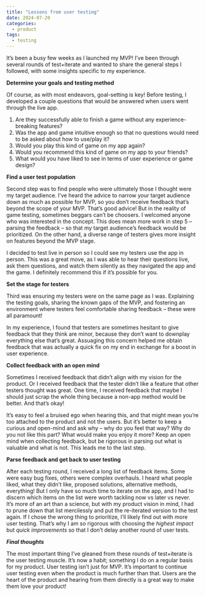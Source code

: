 ```yaml
---
title: "Lessons from user testing"
date: 2024-07-20
categories:
  - product
tags:
  - testing
---
```


It’s been a busy few weeks as I launched my MVP! I’ve been through several rounds of test+iterate and wanted to share the general steps I followed, with some insights specific to my experience.


<b>Determine your goals and testing method</b>

Of course, as with most endeavors, goal-setting is key! Before testing, I developed a couple questions that would be answered when users went through the live app. 
<ol>
<li>Are they successfully able to finish a game without any experience-breaking features?</li>
<li>Was the app and game intuitive enough so that no questions would need to be asked about how to use/play it?</li>
<li>Would you play this kind of game on my app again?</li>
<li>Would you recommend this kind of game on my app to your friends?</li>
<li>What would you have liked to see in terms of user experience or game design?</li>
</ol>


<b>Find a user test population</b>

Second step was to find people who were ultimately those I thought were my target audience. I’ve heard the advice to narrow your target audience down as much as possible for MVP, so you don’t receive feedback that’s beyond the scope of your MVP. That’s good advice! But in the reality of game testing, sometimes beggars can’t be choosers. I welcomed anyone who was interested in the concept. This does mean more work in step 5 – parsing the feedback – so that my target audience’s feedback would be prioritized. On the other hand, a diverse range of testers gives more insight on features beyond the MVP stage.


I decided to test live in person so I could see my testers use the app in person. This was a great move, as I was able to hear their questions live, ask them questions, and watch them silently as they navigated the app and the game. I definitely recommend this if it’s possible for you.


<b>Set the stage for testers</b>

Third was ensuring my testers were on the same page as I was. Explaining the testing goals, sharing the known gaps of the MVP, and fostering an environment where testers feel comfortable sharing feedback – these were all paramount!


In my experience, I found that testers are sometimes hesitant to give feedback that they think are minor, because they don’t want to downplay everything else that’s great. Assuaging this concern helped me obtain feedback that was actually a quick fix on my end in exchange for a boost in user experience.


<b>Collect feedback with an open mind</b>

Sometimes I received feedback that didn’t align with my vision for the product. Or I received feedback that the tester didn’t like a feature that other testers thought was great. One time, I received feedback that maybe I should just scrap the whole thing because a non-app method would be better. And that’s okay! 


It’s easy to feel a bruised ego when hearing this, and that might mean you’re too attached to the product and not the users. But it’s better to keep a curious and open-mind and ask why – why do you feel that way? Why do you not like this part? What would make you enjoy it more? Keep an open mind when collecting feedback, but be rigorous in parsing out what is valuable and what is not. This leads me to the last step.


<b>Parse feedback and get back to user testing</b>

After each testing round, I received a long list of feedback items. Some were easy bug fixes, others were complex overhauls. I heard what people liked, what they didn’t like, proposed solutions, alternative methods, everything! But I only have so much time to iterate on the app, and I had to discern which items on the list were worth tackling now vs later vs never. It’s more of an art than a science, but with my product vision in mind, I had to prune down that list mercilessly and put the re-iterated version to the test again. If I chose the wrong thing to prioritize, I’ll likely find out with more user testing. That’s why I am so rigorous with choosing the <i>highest impact</i> but <i>quick improvements</i> so that I don’t delay another round of user tests.


<b><i>Final thoughts</i></b>

The most important thing I’ve gleaned from these rounds of test+iterate is the user testing muscle. It’s now a habit; something I do on a regular basis for my product. User testing isn’t just for MVP. It’s important to continue user testing even when the product is much further than that. Users are the heart of the product and hearing from them directly is a great way to make them love your product!


